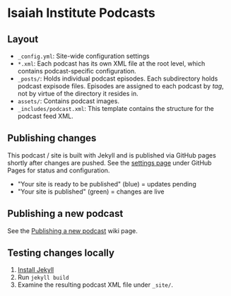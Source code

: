 Isaiah Institute Podcasts
=========================

Layout
------

- `_config.yml`: Site-wide configuration settings
- `*.xml`: Each podcast has its own XML file at the root level, which contains podcast-specific configuration.
- `_posts/`: Holds individual podcast episodes. Each subdirectory holds podcast expisode files. Episodes are assigned to each podcast by _tag_, not by virtue of the directory it resides in.
- `assets/`: Contains podcast images.
- `_includes/podcast.xml`: This template contains the structure for the podcast feed XML.

Publishing changes
------------------

This podcast / site is built with Jekyll and is published via GitHub pages shortly after changes are pushed. See the [settings page](https://github.com/isaiah-institute/podcasts/settings/pages) under GitHub Pages for status and configuration.

- "Your site is ready to be published" (blue) = updates pending
- "Your site is published" (green) = changes are live

Publishing a new podcast
------------------------

See the [Publishing a new podcast](https://github.com/isaiah-institute/podcasts/wiki/Publishing-a-new-podcast) wiki page.

Testing changes locally
-----------------------

1. [Install Jekyll](https://jekyllrb.com/docs/installation/)
2. Run `jekyll build`
3. Examine the resulting podcast XML file under `_site/`.
